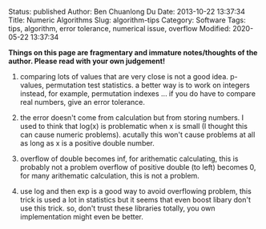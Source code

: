 Status: published
Author: Ben Chuanlong Du
Date: 2013-10-22 13:37:34
Title: Numeric Algorithms
Slug: algorithm-tips
Category: Software
Tags: tips, algorithm, error tolerance, numerical issue, overflow
Modified: 2020-05-22 13:37:34

**Things on this page are fragmentary and immature notes/thoughts of the author. Please read with your own judgement!**
 
1. comparing lots of values that are very close is not a good idea. p-values, permutation test statistics.
    a better way is to work on integers instead, for example, permutation indexes ...
    if you do have to compare real numbers, give an error tolerance. 

2. the error doesn't come from calculation but from storing numbers. 
    I used to think that log(x) is problematic when x is small (I thought this can cause numeric problems).
    acutally this won't cause problems at all as long as x is a positive double number.

3. overflow of double becomes inf, for arithematic calculating, this is probably not a problem
    overflow of positive double (to left) becomes 0, for many arithematic calculation, this is not a problem.

4. use log and then exp is a good way to avoid overflowing problem,
    this trick is used a lot in statistics but it seems that even boost libary don't use this trick.
    so, don't trust these libraries totally, you own implementation might even be better.


